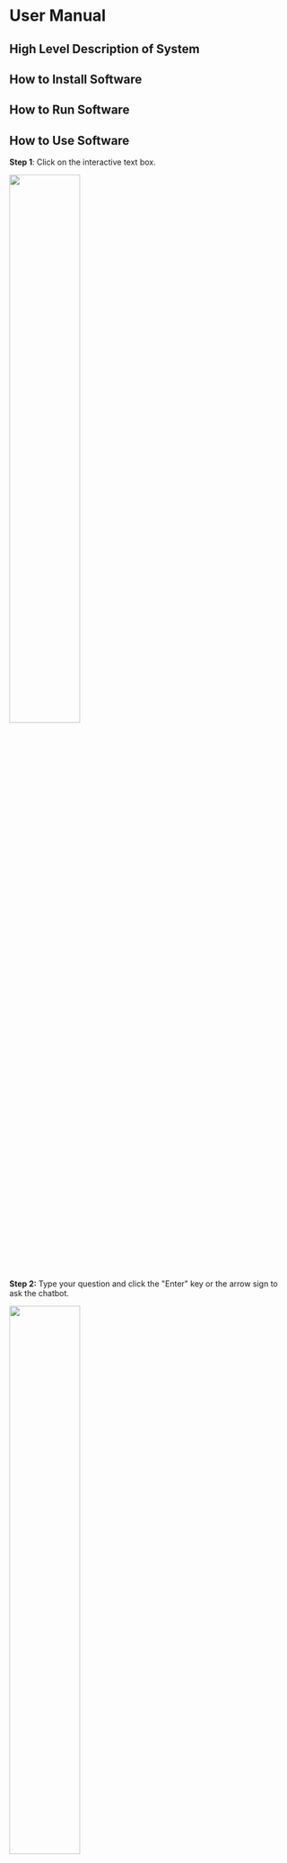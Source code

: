 # User Manual



## High Level Description of System


## How to Install Software


## How to Run Software


## How to Use Software

**Step 1**: Click on the interactive text box.  
  
<img src="https://github.com/Gabi-Gindoff/PITA-repository/assets/128711834/e28418ce-fb31-4587-92ab-0218c65674c0" width=50% height=50%>

**Step 2:** Type your question and click the "Enter" key or the arrow sign to ask the chatbot.  

<img src="https://github.com/Gabi-Gindoff/PITA-repository/assets/128711834/8d1a28da-abb6-42b3-b36b-6aed19ad3977" width=50% height=50%>

**Step 3**: The Chatbot will display your answered question, you can repeat these steps as many times as needed.  

<img src="https://github.com/Gabi-Gindoff/PITA-repository/assets/128711834/275a4f4b-f7fa-4958-b37d-595bb2bd827e" width=50% height=50%>







## How to Build the System
Once you have a new terminal opened (using the steps above found in the getting started section), you can proceed to build the system. All of the following steps are to be done using this terminal.  
Copy and paste the following code into the terminal:
```bash
   cd flask_db_app
   pip install poetry
   poetry install
```

## How to Test the System
Before testing the system, ensure all the steps from the build system instruction are completed. Once the build is complete, you can proceed to testing. 
Copy and paste the following code into the terminal:

To test the application:
```
   bash
   cd flask_db_app
   poetry run pytest test_app.py
```
To see data in database:
```
  bash
  cd flask_db_app
  poetry run python dapp.py
```
To delete the new testing entry made by the testing command:
```
  bash
  cd flask_db_app
  python delete_test_from_db.py
```

**Press the keys "Crtl + C" in the terminal to exit the application at anytime**

  

## How to Run the System
Copy and paste the following code into the terminal:

To run the system:
```
  bash
  cd flask_db_app
  poetry run python app.py
```
To access the website, click either the pop-up that appears in the bottom right or click the link directly from the terminal.
Doing either of these options will open up a new tab in your browser that you can interact with.
**Press the keys "Crtl + C" in the terminal to exit the application at any time**
